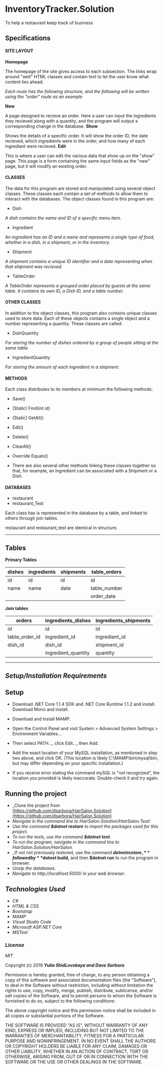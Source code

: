# InventoryTracker.Solution
To help a restaurant keep track of business

## Specifications

#### SITE LAYOUT

**Homepage**

The homepage of the site gives access to each subsection. The links wrap around "well" HTML classes and contain text to let the user know what content lies ahead.

_Each route has the following structure, and the following will be written using the "order" route as an example_

**New**

A page designed to recieve an order. Here a user can input the ingredients they recieved along with a quantity, and the program will output a corresponding change in the database.
**Show**

Shows the details of a specific order. It will show the order ID, the date recieved, which ingredients were in the order, and how many of each ingredient were recieved.
**Edit**

This is where a user can edit the various data that show up on the "show" page. This page is a form containing the same input fields as the "new" page, but it will modify an existing order.


#### CLASSES

The data for this program are stored and manipulated using several object classes. These classes each contain a set of methods to allow them to interact with the databases. The object classes found in this program are:

* Dish

_A dish contains the name and ID of a specific menu item._

* Ingredient

_An ingredient has an ID and a name and represents a single type of food, whether in a dish, in a shipment, or in the inventory._

* Shipment

_A shipment contains a unique ID identifier and a date representing when that shipment was recieved._

* TableOrder

_A TableOrder represents a grouped order placed by guests at the same table. It contains its own ID, a Dish ID, and a table number._

#### OTHER CLASSES

In addition to the object classes, this program also contains unique classes used to store data. Each of these objects contains a single object and a number representing a quantity. These classes are called:

* DishQuantity

_For storing the number of dishes ordered by a group of people sitting at the same table._

* IngredientQuantity

_For storing the amount of each ingredient in a shipment._

#### METHODS

Each class distributes to its members at minimum the following methods:
* Save()
* (Static) Find(int id)
* (Static) GetAll()
* Edit()
* Delete()
* ClearAll()
* Override Equals()

* There are also several other methods linking these classes together so that, for example, an Ingredient can be associated with a Shipment or a Dish.


#### DATABASES

* restaurant
* restaurant_Test

Each class has is represented in the database by a table, and linked to others through join tables.

restaurant and restaurant_test are identical in structure.


----
## Tables
**Primary Tables**

|dishes|ingredients|shipments|table_orders|
|------|-----------|---------|------------|
|id    |id         |id       |id          |
|name  |name       |date     |table_number|
|      |           |         |order_date  |

**Join tables**

|orders|ingredients_dishes|ingredients_shipments|
|------|------------------|---------------------|
|id    |id                |id                   |
|table_order_id|ingredient_id|ingredient_id     | 
|dish_id|dish_id          |shipment_id          |
|      |ingredient_quantity|quantity

<!-- **ingredients:**

|id PRIMARY KEY++|name VARCHAR|expiration DATE|
|------:|----------|--------------------------|


-----

**recipe_ingredient:**

|id PRIMARY KEY++|recipe_id INT|ingredient_id INT|
|------:|:-------------:|-----------------|

------

**ingredient_shipment**

|id PRIMARY KEY++|ingredient_id INT|shipment_id INT|
|-----------------|------|----|


-----

**recipes**

|id PRIMARY KEY++|name VARCHAR|
|-----|------|

------

**shipments**

|id PRIMARY KEY++|date DATE|
|--------------------|-----|


-----

**maint_items**

|id PRIMARY KEY++|name VARCHAR|last_date DATE|
|------------|---------|----|

-----

**employee_maintenance**

|id PRIMARY KEY++|employee_id INT|maintenance_id INT|
|-----|-----|------|

-----

**employees**

|id PRIMARY KEY++|name VARCHAR|hired_date DATE|
|--------------|----|-----|


-----

**employee_position**

|id PRIMARY KEY++|employee_id INT|position_id INT|
|-------|-------|------|

-----

**positions**

|id PRIMARY KEY++|name VARCHAR|
|----|----| -->

-----

## _Setup/Installation Requirements_
**Setup**
----
* Download .NET Core 1.1.4 SDK and .NET Core Runtime 1.1.2 and install.
Download Mono and install.

* Download and install MAMP.

* Open the Control Panel and visit System > Advanced System Settings > Environment Variables...

* Then select PATH..., click Edit..., then Add.

* Add the exact location of your MySQL installation, as mentioned in step two above, and click OK. (This location is likely C:\MAMP\bin\mysql\bin, but may differ depending on your specific installation.)

* If you receive error stating the command mySQL is "not recognized", the location you provided is likely inaccurate. Double-check it and try again.

**Running the project**
----

* _Clone the project from [https://github.com/dsarbora/HairSalon.Solution](https://github.com/dsarbora/HairSalon.Solution)
* _Navigate in the command line to HairSalon.Solution/HairSalon.Test/_
* _Use the command **$dotnet restore** to import the packages used for this project._
* _To run the tests, use the command **$dotnet test.**_
* _To run the program, navigate in the command line to HairSalon.Solution/HairSalon._
* _If not not previously restored, use the command **$dotnet restore,** followed by **$dotnet build,** and then **$dotnet run** to run the program in browser.
* _Unzip the databases._
* _Navigate to http://localhost:5000/ in your web browser._
## _Technologies Used_
* _C#_
* _HTML & CSS_
* _Bootstrap_
* _MAMP_
* _Visual Studio Code_
* _Microsoft ASP.NET Core_
* _MSTest_

### _License_

*MIT*

Copyright (c) 2019 **_Yulia ShidLovskaya and Dave Sarbora_**

Permission is hereby granted, free of charge, to any person obtaining a copy of this software and associated documentation files (the "Software"), to deal in the Software without restriction, including without limitation the rights to use, copy, modify, merge, publish, distribute, sublicense, and/or sell copies of the Software, and to permit persons to whom the Software is furnished to do so, subject to the following conditions:

The above copyright notice and this permission notice shall be included in all copies or substantial portions of the Software.

THE SOFTWARE IS PROVIDED "AS IS", WITHOUT WARRANTY OF ANY KIND, EXPRESS OR IMPLIED, INCLUDING BUT NOT LIMITED TO THE WARRANTIES OF MERCHANTABILITY, FITNESS FOR A PARTICULAR PURPOSE AND NONINFRINGEMENT. IN NO EVENT SHALL THE AUTHORS OR COPYRIGHT HOLDERS BE LIABLE FOR ANY CLAIM, DAMAGES OR OTHER LIABILITY, WHETHER IN AN ACTION OF CONTRACT, TORT OR OTHERWISE, ARISING FROM, OUT OF OR IN CONNECTION WITH THE SOFTWARE OR THE USE OR OTHER DEALINGS IN THE SOFTWARE.